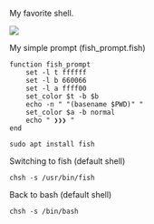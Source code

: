 My favorite shell.

<img src="https://skandyns.github.io/img/fish-shell.png"/>

My simple prompt (fish_prompt.fish)
```
function fish_prompt
    set -l t ffffff
    set -l b 660066
    set -l a ffff00
    set_color $t -b $b
    echo -n " "(basename $PWD)" "
    set_color $a -b normal
    echo " ❯❯❯ "
end
```
```
sudo apt install fish
```
Switching to fish (default shell)
```
chsh -s /usr/bin/fish
```
Back to bash (default shell)
```
chsh -s /bin/bash
```
